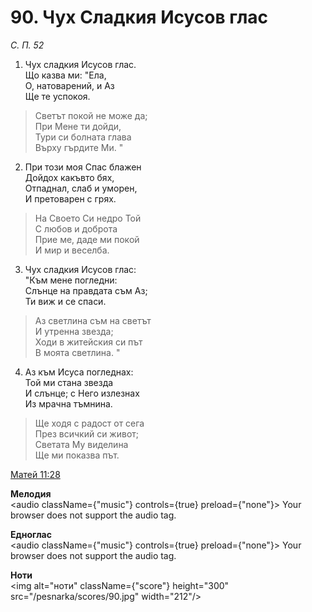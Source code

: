 # 90. Чух Сладкия Исусов глас

_С. П. 52_

1. Чух сладкия Исусов глас.  
Що казва ми: "Ела,  
О, натоварений, и Аз  
Ще те успокоя.  

> Светът покой не може да;  
> При Мене ти дойди,  
> Тури си болната глава  
> Върху гърдите Ми. "

2. При този моя Спас блажен  
Дойдох какъвто бях,  
Отпаднал, слаб и уморен,  
И претоварен с грях.  

> На Своето Си недро Той  
> С любов и доброта  
> Прие ме, даде ми покой  
> И мир и веселба.  

3. Чух сладкия Исусов глас:  
"Към мене погледни:  
Слънце на правдата съм Аз;  
Ти виж и се спаси.  

> Аз светлина съм на светът  
> И утренна звезда;  
> Ходи в житейския си път  
> В моята светлина. "

4. Аз към Исуса погледнах:  
Той ми стана звезда  
И слънце; с Него излезнах  
Из мрачна тъмнина.  

> Ще ходя с радост от сега  
> През всичкий си живот;  
> Светата Му виделина  
> Ще ми показва път.

[Матей 11:28](http://biblia.bg/index.php?k=40&g=11&s=28)

**Мелодия**  
<audio className={"music"} controls={true} preload={"none"}>
    <source src="/pesnarka/mp3/90.mp3" type="audio/mpeg"/>
    Your browser does not support the audio tag.
</audio>

**Едноглас**  
<audio className={"music"} controls={true} preload={"none"}>
    <source src="/pesnarka/transp/90.mp3" type="audio/mpeg"/>
    Your browser does not support the audio tag.
</audio>

**Ноти**  
<img alt="ноти" className={"score"} height="300" src="/pesnarka/scores/90.jpg" width="212"/>
